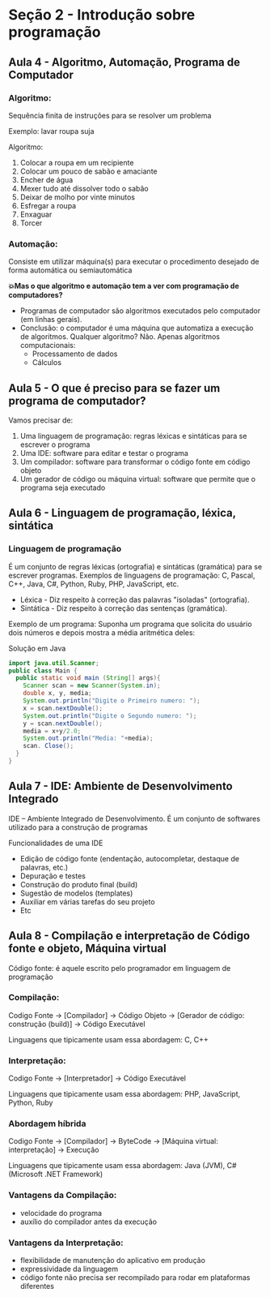 # Seção 2 - Introdução sobre programação

## Aula 4 -  Algoritmo, Automação, Programa de Computador

### Algoritmo:

Sequência finita de instruções para se resolver um problema

Exemplo: lavar roupa suja

Algoritmo:
  
  1. Colocar a roupa em um recipiente
  2. Colocar um pouco de sabão e amaciante
  3. Encher de água
  4. Mexer tudo até dissolver todo o sabão
  5. Deixar de molho por vinte minutos
  6. Esfregar a roupa
  7. Enxaguar
  8. Torcer

### Automação:

Consiste em utilizar máquina(s) para executar o procedimento desejado de forma automática ou semiautomática

**💥Mas o que algoritmo e automação tem a ver com programação de computadores?**

- Programas de computador são algoritmos executados pelo computador (em linhas gerais).
- Conclusão: o computador é uma máquina que automatiza a execução de algoritmos.
Qualquer algoritmo? Não. Apenas algoritmos computacionais:
  - Processamento de dados
  - Cálculos

## Aula 5 - O que é preciso para se fazer um programa de computador?

Vamos precisar de:

1. Uma linguagem de programação: regras léxicas e sintáticas para se escrever o programa
2. Uma IDE: software para editar e testar o programa
3. Um compilador: software para transformar o código fonte em código objeto
4. Um gerador de código ou máquina virtual: software que permite que o programa seja executado

## Aula 6 - Linguagem de programação, léxica, sintática

### Linguagem de programação

É um conjunto de regras léxicas (ortografia) e sintáticas (gramática) para se escrever programas.
Exemplos de linguagens de programação: C, Pascal, C++, Java, C#, Python, Ruby, PHP, JavaScript, etc.

- Léxica - Diz respeito à correção das palavras "isoladas" (ortografia).
- Sintática - Diz respeito à correção das sentenças (gramática).

Exemplo de um programa: Suponha um programa que solicita do usuário dois números e depois mostra a média aritmética deles:

Solução em Java

```java
import java.util.Scanner;
public class Main {
  public static void main (String[] args){
    Scanner scan = new Scanner(System.in);
    double x, y, media;
    System.out.println("Digite o Primeiro numero: ");
    x = scan.nextDouble();
    System.out.println("Digite o Segundo numero: ");
    y = scan.nextDouble();
    media = x+y/2.0;
    System.out.println("Media: "+media);
    scan. Close();
  }
}
```

## Aula 7 - IDE: Ambiente de Desenvolvimento Integrado

IDE – Ambiente Integrado de Desenvolvimento. É um conjunto de softwares utilizado para a construção de programas

Funcionalidades de uma IDE

- Edição de código fonte (endentação, autocompletar, destaque de palavras, etc.)
- Depuração e testes
- Construção do produto final (build)
- Sugestão de modelos (templates)
- Auxiliar em várias tarefas do seu projeto
- Etc

## Aula 8 - Compilação e interpretação de Código fonte e objeto, Máquina virtual

Código fonte: é aquele escrito pelo programador em linguagem de programação

### Compilação: 
  
  Codigo Fonte -> [Compilador] -> Código Objeto -> [Gerador de código: construção (build)] -> Código Executável

Linguagens que tipicamente usam essa abordagem: C, C++

### Interpretação:

  Codigo Fonte -> [Interpretador] -> Código Executável

Linguagens que tipicamente usam essa abordagem: PHP, JavaScript, Python, Ruby

### Abordagem híbrida

  Codigo Fonte -> [Compilador] -> ByteCode -> [Máquina virtual: interpretação] -> Execução

Linguagens que tipicamente usam essa abordagem: Java (JVM), C# (Microsoft .NET Framework)

### Vantagens da Compilação: 

- velocidade do programa
- auxílio do compilador antes da execução

### Vantagens da Interpretação: 

- flexibilidade de manutenção do aplicativo em produção
- expressividade da linguagem
- código fonte não precisa ser recompilado para rodar em plataformas diferentes